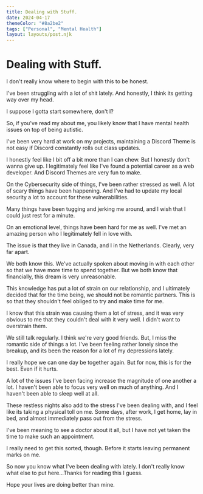 ```yaml
---
title: Dealing with Stuff.
date: 2024-04-17
themeColor: "#8a2be2"
tags: ["Personal", "Mental Health"]
layout: layouts/post.njk
---
```

# Dealing with Stuff.

I don't really know where to begin with this to be honest.

I've been struggling with a lot of shit lately. And honestly, I think its getting way over my head.

I suppose I gotta start somewhere, don't I?

So, if you've read my about me, you likely know that I have mental health issues on top of being autistic.

I've been very hard at work on my projects, maintaining a Discord Theme is not easy if Discord constantly rolls out class updates.

I honestly feel like I bit off a bit more than I can chew. But I honestly don't wanna give up. I legitimately feel like I've found a potential career as a web developer. And Discord Themes are very fun to make.

On the Cybersecurity side of things, I've been rather stressed as well. A lot of scary things have been happening. And I've had to update my local security a lot to account for these vulnerabilities.

Many things have been tugging and jerking me around, and I wish that I could just rest for a minute.

On an emotional level, things have been hard for me as well. I've met an amazing person who I legitimately fell in love with.

The issue is that they live in Canada, and I in the Netherlands. Clearly, very far apart.

We both know this. We've actually spoken about moving in with each other so that we have more time to spend together. But we both know that financially, this dream is very unreasonable.

This knowledge has put a lot of strain on our relationship, and I ultimately decided that for the time being, we should not be romantic partners. This is so that they shouldn't feel obliged to try and make time for me.

I know that this strain was causing them a lot of stress, and it was very obvious to me that they couldn't deal with it very well. I didn't want to overstrain them.

We still talk regularly. I think we're very good friends. But, I miss the romantic side of things a lot. I've been feeling rather lonely since the breakup, and its been the reason for a lot of my depressions lately.

I really hope we can one day be together again. But for now, this is for the best. Even if it hurts.

A lot of the issues I've been facing increase the magnitude of one another a lot. I haven't been able to focus very well on much of anything. And I haven't been able to sleep well at all.

These restless nights also add to the stress I've been dealing with, and I feel like its taking a physical toll on me. Some days, after work, I get home, lay in bed, and almost immediately pass out from the stress.

I've been meaning to see a doctor about it all, but I have not yet taken the time to make such an appointment.

I really need to get this sorted, though. Before it starts leaving permanent marks on me.

So now you know what I've been dealing with lately. I don't really know what else to put here...Thanks for reading this I guess.

Hope your lives are doing better than mine.
